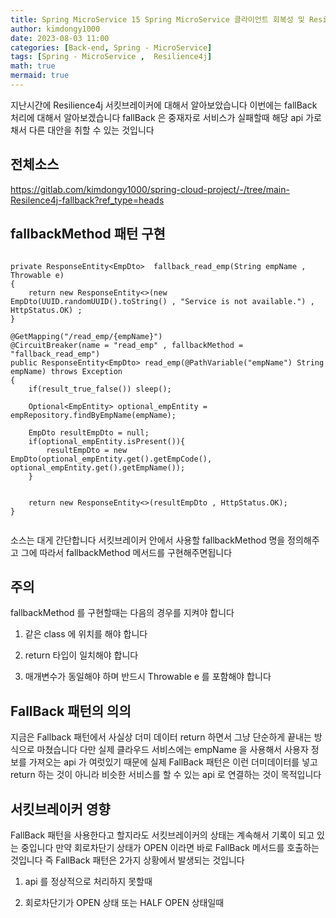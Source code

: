 ```yaml
---
title: Spring MicroService 15 Spring MicroService 클라이언트 회복성 및 Resilience4j - fallBack 처리
author: kimdongy1000
date: 2023-08-03 11:00
categories: [Back-end, Spring - MicroService]
tags: [Spring - MicroService ,  Resilience4j]
math: true
mermaid: true
---
```


지난시간에 Resilience4j 서킷브레이커에 대해서 알아보았습니다 이번에는 fallBack 처리에 대해서 알아보겠습니다 fallBack 은 중재자로 서비스가 실패할때 해당 api  가로채서 다른 대안을 취할 수 있는 것입니다 

## 전체소스 
<https://gitlab.com/kimdongy1000/spring-cloud-project/-/tree/main-Resilence4j-fallback?ref_type=heads>


## fallbackMethod 패턴 구현
```

private ResponseEntity<EmpDto>  fallback_read_emp(String empName , Throwable e)
{
    return new ResponseEntity<>(new EmpDto(UUID.randomUUID().toString() , "Service is not available.") , HttpStatus.OK) ;
}

@GetMapping("/read_emp/{empName}")
@CircuitBreaker(name = "read_emp" , fallbackMethod = "fallback_read_emp")
public ResponseEntity<EmpDto> read_emp(@PathVariable("empName") String empName) throws Exception
{
    if(result_true_false()) sleep();

    Optional<EmpEntity> optional_empEntity = empRepository.findByEmpName(empName);

    EmpDto resultEmpDto = null;
    if(optional_empEntity.isPresent()){
        resultEmpDto = new EmpDto(optional_empEntity.get().getEmpCode(), optional_empEntity.get().getEmpName());
    }


    return new ResponseEntity<>(resultEmpDto , HttpStatus.OK);
}


```
소스는 대게 간단합니다 서킷브레이커 안에서 사용할 fallbackMethod 명을 정의해주고 그에 따라서 fallbackMethod 메서드를 구현해주면됩니다 

## 주의
fallbackMethod 를 구현할때는 다음의 경우를 지켜야 합니다

1. 같은 class 에 위치를 해야 합니다 

2. return 타입이 일치해야 합니다 

3. 매개변수가 동일해야 하며 반드시 Throwable e 를 포함해야 합니다 

## FallBack 패턴의 의의
지금은 Fallback 패턴에서 사실상 더미 데이터 return 하면서 그냥 단순하게 끝내는 방식으로 마쳤습니다 다만 실제 클라우드 서비스에는 empName 을 사용해서 사용자 정보를 가져오는 api 가 여럿있기 때문에 실제 FallBack 패턴은 이런 더미데이터를 넣고 return 하는 것이 아니라 비슷한 서비스를 할 수 있는 api 로 연결하는 것이 목적입니다 

## 서킷브레이커 영향
FallBack 패턴을 사용한다고 할지라도 서킷브레이커의 상태는 계속해서 기록이 되고 있는 중입니다 만약 회로차단기 상태가 OPEN 이라면 바로 FallBack 메서드를 호출하는 것입니다 
즉 FallBack 패턴은 2가지 상황에서 발생되는 것입니다 

1. api 를 정상적으로 처리하지 못할때 

2. 회로차단기가 OPEN 상태 또는 HALF OPEN 상태일때 